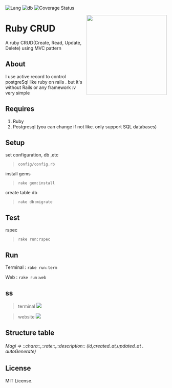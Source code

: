 ![Lang](https://img.shields.io/badge/Language-Ruby-red)
![db](https://img.shields.io/badge/db-PostgreSql-yellow)
![Coverage Status](https://img.shields.io/badge/coverage-99%25-green)

<a href="https://github.com/rokhimin/ruby-CRUD-postgreSql"><img src="https://media1.tenor.com/images/6e23cd74106fc9ff4fbc4540ba516426/tenor.gif?itemid=5321438" width="250" align="right"/></a>
# Ruby CRUD
A ruby CRUD(Create, Read, Update, Delete) using MVC pattern

## About
I use active record to control postgreSql like ruby on rails .
but it's without Rails or any framework :v very simple

## Requires
1. Ruby
2. Postgresql (you can change if not like. only support SQL databases)

## Setup
set configuration, db ,etc 
> ```config/config.rb```

install gems
> ```rake gem:install```

create table db
> ```rake db:migrate```

## Test
rspec
> ```rake run:rspec```

## Run
Terminal :
```rake run:term```

Web :
```rake run:web```

## ss
> terminal
![](https://i.imgur.com/yQWV7C7.gif)

> website
![](https://i.imgur.com/ji0L82j.jpg)

## Structure table
###### Magi => ::chara::,::rate::,::description:: (id,created_at,updated_at . autoGenerate)

## License
MIT License.




